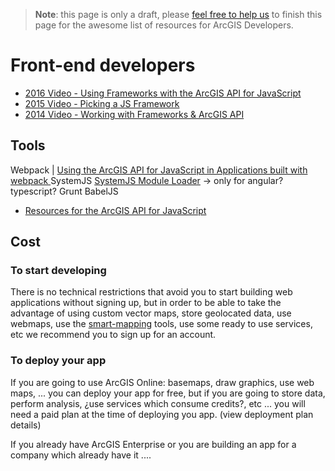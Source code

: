 > **Note**: this page is only a draft, please [feel free to help us](https://github.com/hhkaos/awesome-arcgis#contributions) to finish this page for the awesome list of resources for ArcGIS Developers.

# Front-end developers

* [2016 Video - Using Frameworks with the ArcGIS API for JavaScript](http://www.esri.com/videos/watch?videoid=5031&channelid=LegacyVideo&isLegacy=true&title=using-frameworks-with-the-arcgis-api-for-javascript)
* [2015 Video - Picking a JS Framework ](http://www.esri.com/videos/watch?videoid=4279&channelid=LegacyVideo&isLegacy=true&title=choosing-the-best-javascript-framework-for-you)
* [2014 Video - Working with Frameworks & ArcGIS API](http://www.esri.com/videos/watch?videoid=3334&channelid=LegacyVideo&isLegacy=true&title=working-with-javascript-app-frameworks-&-arcgis-api-for-javascript)


## Tools
Webpack | [Using the ArcGIS API for JavaScript in Applications built with webpack
](http://tomwayson.com/2016/11/27/using-the-arcgis-api-for-javascript-in-applications-built-with-webpack/)
SystemJS
[SystemJS Module Loader](https://github.com/systemjs/systemjs) -> only for angular?
typescript?
Grunt
BabelJS
* [Resources for the ArcGIS API for JavaScript](https://github.com/odoe/esrijs-resources)

## Cost
### To start developing
There is no technical restrictions that avoid you to start building web applications without signing up, but in order to be able to take the advantage of using custom vector maps, store geolocated data, use webmaps, use the [smart-mapping](arcgis/smart-mapping) tools, use some ready to use services, etc we recommend you to sign up for an account.

### To deploy your app
If you are going to use ArcGIS Online: basemaps, draw graphics, use web maps, ... you can deploy your app for free, but if you are going to store data, perform analysis, ¿use services which consume credits?, etc ... you will need a
paid plan at the time of deploying you app. (view deployment plan details)

If you already have ArcGIS Enterprise or you are building an app for a company
which already have it ....
